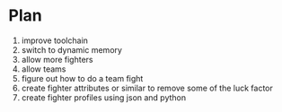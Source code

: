 # Plan
1. improve toolchain
2. switch to dynamic memory
3. allow more fighters
4. allow teams
5. figure out how to do a team fight
6. create fighter attributes or similar to remove some of the luck factor
7. create fighter profiles using json and python